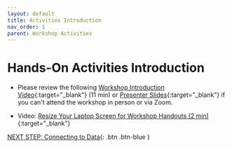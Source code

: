 ```yaml
---
layout: default
title: Activities Introduction
nav_order: 1
parent: Workshop Activities
---
```

# Hands-On Activities Introduction

- Please review the following [Workshop Introduction Video](https://www.youtube.com/watch?v=2CuaT90NhPY){:target="_blank"} (11 min) or [Presenter Slides](http://bit.ly/3iD6iU2){:target="_blank"} if you can't attend the workshop in person or via Zoom.

- Video: [Resize Your Laptop Screen for Workshop Handouts (2 min)](https://www.youtube.com/watch?v=Igk5hZUfzN0){:target="_blank"}

[NEXT STEP: Connecting to Data](connecting-to-data.html){: .btn .btn-blue }
